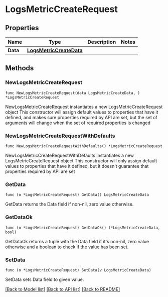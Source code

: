 # LogsMetricCreateRequest

## Properties

Name | Type | Description | Notes
---- | ---- | ----------- | ------
**Data** | [**LogsMetricCreateData**](LogsMetricCreateData.md) |  | 

## Methods

### NewLogsMetricCreateRequest

`func NewLogsMetricCreateRequest(data LogsMetricCreateData, ) *LogsMetricCreateRequest`

NewLogsMetricCreateRequest instantiates a new LogsMetricCreateRequest object
This constructor will assign default values to properties that have it defined,
and makes sure properties required by API are set, but the set of arguments
will change when the set of required properties is changed

### NewLogsMetricCreateRequestWithDefaults

`func NewLogsMetricCreateRequestWithDefaults() *LogsMetricCreateRequest`

NewLogsMetricCreateRequestWithDefaults instantiates a new LogsMetricCreateRequest object
This constructor will only assign default values to properties that have it defined,
but it doesn't guarantee that properties required by API are set

### GetData

`func (o *LogsMetricCreateRequest) GetData() LogsMetricCreateData`

GetData returns the Data field if non-nil, zero value otherwise.

### GetDataOk

`func (o *LogsMetricCreateRequest) GetDataOk() (*LogsMetricCreateData, bool)`

GetDataOk returns a tuple with the Data field if it's non-nil, zero value otherwise
and a boolean to check if the value has been set.

### SetData

`func (o *LogsMetricCreateRequest) SetData(v LogsMetricCreateData)`

SetData sets Data field to given value.



[[Back to Model list]](../README.md#documentation-for-models) [[Back to API list]](../README.md#documentation-for-api-endpoints) [[Back to README]](../README.md)


